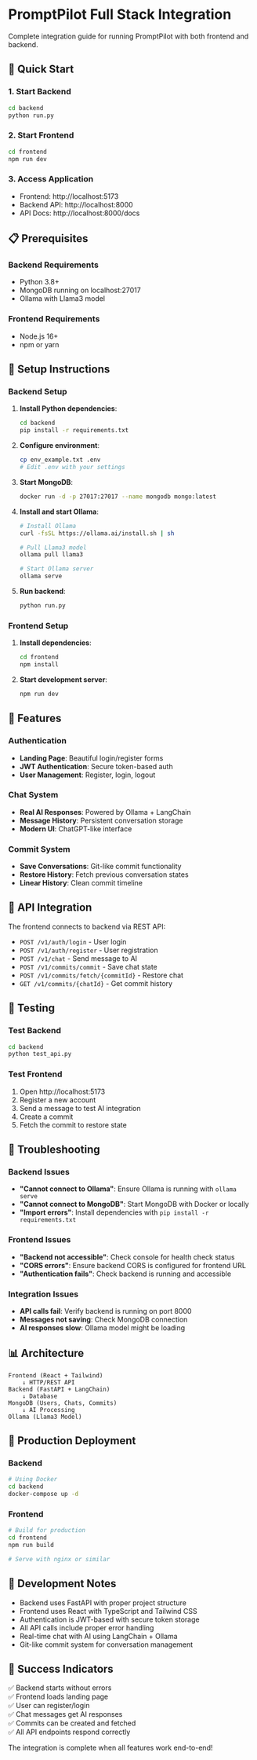 # PromptPilot Full Stack Integration

Complete integration guide for running PromptPilot with both frontend and backend.

## 🚀 Quick Start

### 1. Start Backend
```bash
cd backend
python run.py
```

### 2. Start Frontend
```bash
cd frontend
npm run dev
```

### 3. Access Application
- Frontend: http://localhost:5173
- Backend API: http://localhost:8000
- API Docs: http://localhost:8000/docs

## 📋 Prerequisites

### Backend Requirements
- Python 3.8+
- MongoDB running on localhost:27017
- Ollama with Llama3 model

### Frontend Requirements
- Node.js 16+
- npm or yarn

## 🔧 Setup Instructions

### Backend Setup
1. **Install Python dependencies**:
   ```bash
   cd backend
   pip install -r requirements.txt
   ```

2. **Configure environment**:
   ```bash
   cp env_example.txt .env
   # Edit .env with your settings
   ```

3. **Start MongoDB**:
   ```bash
   docker run -d -p 27017:27017 --name mongodb mongo:latest
   ```

4. **Install and start Ollama**:
   ```bash
   # Install Ollama
   curl -fsSL https://ollama.ai/install.sh | sh
   
   # Pull Llama3 model
   ollama pull llama3
   
   # Start Ollama server
   ollama serve
   ```

5. **Run backend**:
   ```bash
   python run.py
   ```

### Frontend Setup
1. **Install dependencies**:
   ```bash
   cd frontend
   npm install
   ```

2. **Start development server**:
   ```bash
   npm run dev
   ```

## 🎯 Features

### Authentication
- **Landing Page**: Beautiful login/register forms
- **JWT Authentication**: Secure token-based auth
- **User Management**: Register, login, logout

### Chat System
- **Real AI Responses**: Powered by Ollama + LangChain
- **Message History**: Persistent conversation storage
- **Modern UI**: ChatGPT-like interface

### Commit System
- **Save Conversations**: Git-like commit functionality
- **Restore History**: Fetch previous conversation states
- **Linear History**: Clean commit timeline

## 🔗 API Integration

The frontend connects to backend via REST API:

- `POST /v1/auth/login` - User login
- `POST /v1/auth/register` - User registration
- `POST /v1/chat` - Send message to AI
- `POST /v1/commits/commit` - Save chat state
- `POST /v1/commits/fetch/{commitId}` - Restore chat
- `GET /v1/commits/{chatId}` - Get commit history

## 🧪 Testing

### Test Backend
```bash
cd backend
python test_api.py
```

### Test Frontend
1. Open http://localhost:5173
2. Register a new account
3. Send a message to test AI integration
4. Create a commit
5. Fetch the commit to restore state

## 🐛 Troubleshooting

### Backend Issues
- **"Cannot connect to Ollama"**: Ensure Ollama is running with `ollama serve`
- **"Cannot connect to MongoDB"**: Start MongoDB with Docker or locally
- **"Import errors"**: Install dependencies with `pip install -r requirements.txt`

### Frontend Issues
- **"Backend not accessible"**: Check console for health check status
- **"CORS errors"**: Ensure backend CORS is configured for frontend URL
- **"Authentication fails"**: Check backend is running and accessible

### Integration Issues
- **API calls fail**: Verify backend is running on port 8000
- **Messages not saving**: Check MongoDB connection
- **AI responses slow**: Ollama model might be loading

## 📊 Architecture

```
Frontend (React + Tailwind)
    ↓ HTTP/REST API
Backend (FastAPI + LangChain)
    ↓ Database
MongoDB (Users, Chats, Commits)
    ↓ AI Processing
Ollama (Llama3 Model)
```

## 🚀 Production Deployment

### Backend
```bash
# Using Docker
cd backend
docker-compose up -d
```

### Frontend
```bash
# Build for production
cd frontend
npm run build

# Serve with nginx or similar
```

## 📝 Development Notes

- Backend uses FastAPI with proper project structure
- Frontend uses React with TypeScript and Tailwind CSS
- Authentication is JWT-based with secure token storage
- All API calls include proper error handling
- Real-time chat with AI using LangChain + Ollama
- Git-like commit system for conversation management

## 🎉 Success Indicators

✅ Backend starts without errors  
✅ Frontend loads landing page  
✅ User can register/login  
✅ Chat messages get AI responses  
✅ Commits can be created and fetched  
✅ All API endpoints respond correctly  

The integration is complete when all features work end-to-end!
